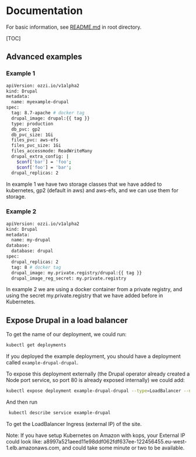 # Documentation

For basic information, see [README.md](../README.md) in root directory.

[TOC]

## Advanced examples

### Example 1

```bash
apiVersion: ozzi.io/v1alpha2
kind: Drupal
metadata:
  name: myexample-drupal
spec:
  tag: 8.7-apache # docker tag
  drupal_image: drupal:{{ tag }}
  type: production
  db_pvc: gp2
  db_pvc_size: 1Gi
  files_pvc: aws-efs
  files_pvc_size: 1Gi
  files_accessmode: ReadWriteMany
  drupal_extra_config: |
    $conf['bar'] = 'foo';
    $conf['foo'] = 'bar';
  drupal_replicas: 2
```

In example 1 we have two storage classes that we have added to kubernetes, gp2 (default in aws) and aws-efs, and we can use them for storage. 

### Example 2

```bash
apiVersion: ozzi.io/v1alpha2
kind: Drupal
metadata:
  name: my-drupal
database:
  database: drupal
spec:
  drupal_replicas: 2
  tag: 8 # docker tag
  drupal_image: my.private.registry/drupal:{{ tag }}
  drupal_image_reg_secret: my.private.registry
```

In example 2 we are using a docker container from a private registry, and using the secret my.private.registry that we have added before in Kubernetes.

## Expose Drupal in a load balancer

To get the name of our deployment, we could run:

```bash
kubectl get deployments
```

If you deployed the example deployment, you should have a deployment called `example-drupal-drupal`.

To expose this deployment externally (the Drupal operator already created a Node port service, so port 80 is already exposed internally) we could add:

```bash
kubectl expose deployment example-drupal-drupal --type=LoadBalancer --name=example-drupal
```

And then run 

```bash
 kubectl describe service example-drupal
```

To get the LoadBalancer Ingress (external IP) of the site. 

Note: If you have setup Kubernetes on Amazon with kops, your External IP could look like: a8997a521aeed11e98ddf062fdf637ee-122456455.eu-west-1.elb.amazonaws.com, and could take some minute or two to be available. 
